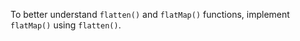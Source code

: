 

To better understand `flatten()` and `flatMap()` functions, implement
`flatMap()` using `flatten()`.
